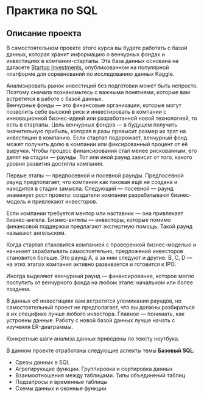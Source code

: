 # Практика по SQL

## Описание проекта
В самостоятельном проекте этого курса вы будете работать с базой данных, которая хранит информацию о венчурных фондах и инвестициях в компании-стартапы. Эта база данных основана на датасете [Startup Investments](https://www.kaggle.com/justinas/startup-investments), опубликованном на популярной платформе для соревнований по исследованию данных Kaggle. 

Анализировать рынок инвестиций без подготовки может быть непросто. Поэтому сначала познакомьтесь с важными понятиями, которые вам встретятся в работе с базой данных.   
Венчурные фонды — это финансовые организации, которые могут позволить себе высокий риск и инвестировать в компании с инновационной бизнес-идеей или разработанной новой технологией, то есть в стартапы. Цель венчурных фондов — в будущем получить значительную прибыль, которая в разы превысит размер их трат на инвестиции в компанию. Если стартап подорожает, венчурный фонд может получить долю в компании или фиксированный процент от её выручки. 
Чтобы процесс финансирования стал менее рискованным, его делят на стадии — раунды. Тот или иной раунд зависит от того, какого уровня развития достигла компания. 

Первые этапы — предпосевной и посевной раунды. Предпосевной раунд предполагает, что компания как таковая ещё не создана и находится в стадии замысла. Следующий — посевной — раунд знаменует рост проекта: создатели компании разрабатывают бизнес-модель и привлекают инвесторов. 

Если компании требуется ментор или наставник — она привлекает бизнес-ангела. Бизнес-ангелы — инвесторы, которые помимо финансовой поддержки предлагают экспертную помощь. Такой раунд называют ангельским. 

Когда стартап становится компанией с проверенной бизнес-моделью и начинает зарабатывать самостоятельно, предложений инвесторов становится больше. Это раунд A, а за ним следуют и другие: B, C, D — на этих этапах компания активно развивается и готовится к IPO. 

Иногда выделяют венчурный раунд — финансирование, которое могло поступить от венчурного фонда на любом этапе: начальном или более позднем. 

В данных об инвестициях вам встретятся упоминания раундов, но самостоятельный проект не предполагает, что вы должны разбираться в их специфике лучше любого инвестора. Главное — понимать, как устроены данные. 
Работу с новой базой данных лучше начать с изучения ER-диаграммы.

Конкретные шаги анализа данных приведены по тексту ноутбука.  

В данном проекте отработаны следующие аспекты темы **Базовый SQL**:    
- Срезы данных в SQL
- Агрегирующие функции. Группировка и сортировка данных
- Взаимоотношения между таблицами. Типы объединений таблиц
- Подзапросы и временные таблицы
- Схемы данных и оконные функции

